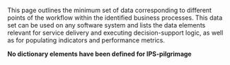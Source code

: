This page outlines the minimum set of data corresponding to different 
points of the workflow within the identified business processes. This data set 
can be used on any software system and lists the data elements relevant for 
service delivery and executing decision-support logic, as well as for populating 
indicators and performance metrics. 


**No dictionary elements have been defined for IPS-pilgrimage**
